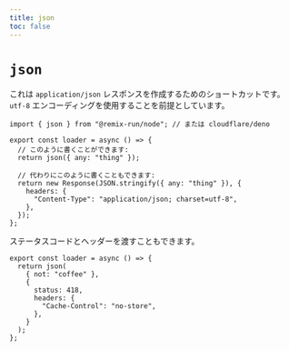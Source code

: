 ```yaml
---
title: json
toc: false
---
```


# `json`

これは `application/json` レスポンスを作成するためのショートカットです。`utf-8` エンコーディングを使用することを前提としています。

```tsx lines=[1,5]
import { json } from "@remix-run/node"; // または cloudflare/deno

export const loader = async () => {
  // このように書くことができます:
  return json({ any: "thing" });

  // 代わりにこのように書くこともできます:
  return new Response(JSON.stringify({ any: "thing" }), {
    headers: {
      "Content-Type": "application/json; charset=utf-8",
    },
  });
};
```

ステータスコードとヘッダーを渡すこともできます。

```tsx lines=[4-9]
export const loader = async () => {
  return json(
    { not: "coffee" },
    {
      status: 418,
      headers: {
        "Cache-Control": "no-store",
      },
    }
  );
};
```

